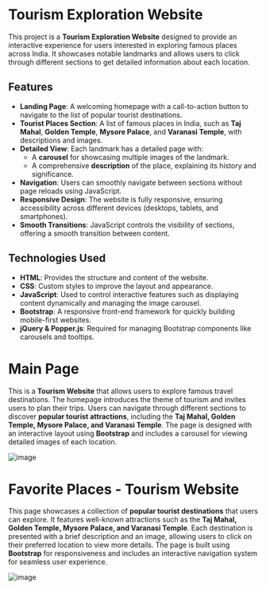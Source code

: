 # Tourism Exploration Website

This project is a **Tourism Exploration Website** designed to provide an interactive experience for users interested in exploring famous places across India. It showcases notable landmarks and allows users to click through different sections to get detailed information about each location.

## Features

- **Landing Page**: A welcoming homepage with a call-to-action button to navigate to the list of popular tourist destinations.
- **Tourist Places Section**: A list of famous places in India, such as **Taj Mahal**, **Golden Temple**, **Mysore Palace**, and **Varanasi Temple**, with descriptions and images.
- **Detailed View**: Each landmark has a detailed page with:
  - A **carousel** for showcasing multiple images of the landmark.
  - A comprehensive **description** of the place, explaining its history and significance.
- **Navigation**: Users can smoothly navigate between sections without page reloads using JavaScript.
- **Responsive Design**: The website is fully responsive, ensuring accessibility across different devices (desktops, tablets, and smartphones).
- **Smooth Transitions**: JavaScript controls the visibility of sections, offering a smooth transition between content.

## Technologies Used

- **HTML**: Provides the structure and content of the website.
- **CSS**: Custom styles to improve the layout and appearance.
- **JavaScript**: Used to control interactive features such as displaying content dynamically and managing the image carousel.
- **Bootstrap**: A responsive front-end framework for quickly building mobile-first websites.
- **jQuery & Popper.js**: Required for managing Bootstrap components like carousels and tooltips.

# Main Page  

This is a **Tourism Website** that allows users to explore famous travel destinations. The homepage introduces the theme of tourism and invites users to plan their trips. Users can navigate through different sections to discover **popular tourist attractions**, including the **Taj Mahal, Golden Temple, Mysore Palace, and Varanasi Temple**. The page is designed with an interactive layout using **Bootstrap** and includes a carousel for viewing detailed images of each location.

![image](https://github.com/user-attachments/assets/0d996cdf-c723-4d01-8b45-b5c1a825c37d)



# Favorite Places - Tourism Website  

This page showcases a collection of **popular tourist destinations** that users can explore. It features well-known attractions such as the **Taj Mahal, Golden Temple, Mysore Palace, and Varanasi Temple**. Each destination is presented with a brief description and an image, allowing users to click on their preferred location to view more details. The page is built using **Bootstrap** for responsiveness and includes an interactive navigation system for seamless user experience.


![image](https://github.com/user-attachments/assets/0a14e492-2aa0-4805-9498-145ec8bbd306)



